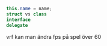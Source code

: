 
```c#
this.name = name;
struct vs class
interface
delegate

```
vrf kan man ändra fps på spel över 60